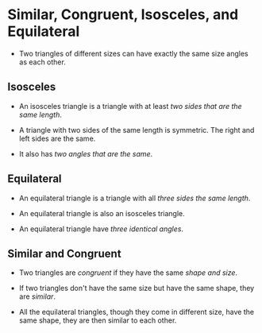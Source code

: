 # Similar, Congruent, Isosceles, and Equilateral

* Two triangles of different sizes can have exactly the same size angles as each other.

## Isosceles

* An isosceles triangle is a triangle with at least *two sides that are the same length*.

* A triangle with two sides of the same length is symmetric. The right and left sides are the same.

* It also has *two angles that are the same*.

## Equilateral

* An equilateral triangle is a triangle with all *three sides the same length*.

* An equilateral triangle is also an isosceles triangle.

* An equilateral triangle have *three identical angles*.

## Similar and Congruent

* Two triangles are *congruent* if they have the same *shape and size*.

* If two triangles don't have the same size but have the same shape, they are *similar*.

* All the equilateral triangles, though they come in different size, have the same shape, they are then similar to each other.
